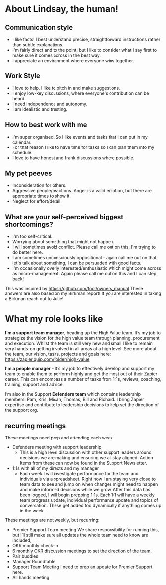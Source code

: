 
# About Lindsay, the human!

## Communication style
- I like facts! I best understand precise, straightforward instructions rather than subtle explanations.
- I'm fairly direct and to the point, but I like to consider what I say first to make sure it comes across in the best way.
- I appreciate an environment where everyone wins together.

## Work Style
- I love to help. I like to pitch in and make suggestions.
- I enjoy low-key discussions, where everyone's contribution can be heard.
- I need independence and autonomy.
- I am idealistic and trusting.

## How to best work with me
- I'm super organised. So I like events and tasks that I can put in my calendar.
- For that reason I like to have time for tasks so I can plan them into my schedule.
- I love to have honest and frank discussions where possible.

## My pet peeves
- Inconsideration for others. 
- Aggressive people/reactions. Anger is a valid emotion, but there are appropriate times to show it.
- Neglect for effort/detail.


## What are your self-perceived biggest shortcomings?
- I'm too self-critical.
- Worrying about something that might not happen.
- I will sometimes avoid conflict. Please call me out on this, I'm trying to do better here.
- I am sometimes unconsciously oppositional - again call me out on that, let's talk about something, I can be persuaded with good facts.
- I'm occasionally overly interested/enthusiastic which might come across as micro-management. Again please call me out on this and I can step back!

This was inspired by https://github.com/fool/owners_manual
These answers are also based on my Birkman report! If you are interested in taking a Birkman reach out to Julie!

# What my role looks like

**I’m a support team manager**, heading up the High Value team. It’s my job to strategize the vision for the high value team through planning, procurement and execution. Whilst the team is still very new and small I like to remain very hands-on getting involved in all areas at a high level. See more about the team, our vision, tasks, projects and goals here: https://zapier.quip.com/folder/high-value


**I’m a people manager** - It’s my job to effectively develop and support my team to enable them to perform highly and get the most out of their Zapier career. This can encompass a number of tasks from 1:1s, reviews, coaching, training, support and advice. 

I’m also in the Support **Defenders team** which contains leadership members: Pam, Kris, Micah, Thomas, Bill and Richard. I bring Zapier expertise and contribute to leadership decisions to help set the direction of the support org. 

## recurring meetings
These meetings need prep and attending each week.

- Defenders meeting with support leadership
  - This is a high level discussion with other support leaders around decisions we are making and ensuring we all stay aligned. Action Items from these can now be found in the Support Newsletter.
- 1:1s with all of my directs and my manager
  - Each week I will investigate performance for the team and individuals via a spreadsheet. Right now I am staying very close to team data to see and jump on when changes might need to happen and make informed decisions while we grow. After this data has been logged, I will begin prepping 1:1s. Each 1:1 will have a weekly team progress update, individual performance update and topics of conversation. These get added too dynamically if anything comes up in the week.

These meetings are not weekly, but recurring:
- Premier Support Team meeting
We share responsibility for running this, but I’ll still make sure all updates the whole team need to know are included, 
- OKR monthly check-in
- 6 monthly OKR discussion meetings to set the direction of the team.
- Pair buddies
- Manager Roundtable
- Support Team Meeting
I need to prep an update for Premier Support here.
- All hands meeting

